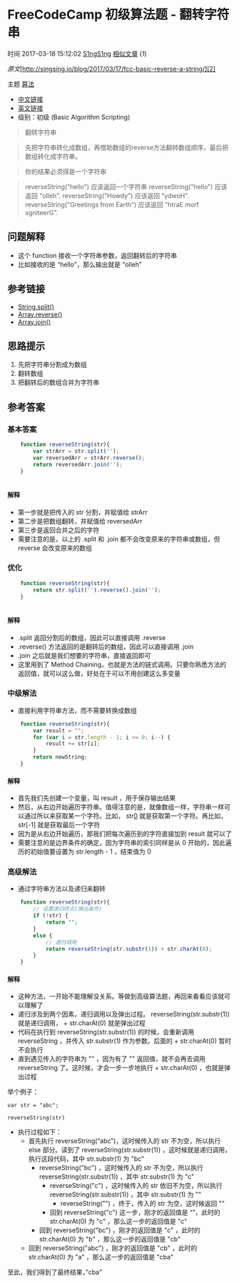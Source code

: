 # FreeCodeCamp 初级算法题 - 翻转字符串

 时间 2017-03-18 15:12:02  [S1ngS1ng][0]  [相似文章][1] (_1_)

_原文_[http://singsing.io/blog/2017/03/17/fcc-basic-reverse-a-string/][2]

 主题 [算法][3]

* [中文链接][4]
* [英文链接][5]
* 级别：初级 (Basic Algorithm Scripting)


> 翻转字符串

> 先把字符串转化成数组，再借助数组的reverse方法翻转数组顺序，最后把数组转化成字符串。

> 你的结果必须得是一个字符串

> reverseString("hello") 应该返回一个字符串
> reverseString("hello") 应该返回 "olleh".
> reverseString("Howdy") 应该返回 "ydwoH".
> reverseString("Greetings from Earth") 应该返回 "htraE morf sgniteerG".

## 问题解释 

* 这个 function 接收一个字符串参数，返回翻转后的字符串
* 比如接收的是 “hello”，那么输出就是 “olleh”

## 参考链接 

* [String.split()][6]
* [Array.reverse()][7]
* [Array.join()][8]

## 思路提示 

1. 先把字符串分割成为数组
1. 翻转数组
1. 把翻转后的数组合并为字符串

## 参考答案 

### 基本答案 
```js
    function reverseString(str){
        var strArr = str.split('');
        var reversedArr = strArr.reverse();
        return reversedArr.join('');
    }
    
```
#### 解释 

* 第一步就是把传入的 str 分割，并赋值给 strArr
* 第二步是把数组翻转，并赋值给 reversedArr
* 第三步是返回合并之后的字符
* 需要注意的是，以上的 .split 和 .join 都不会改变原来的字符串或数组，但 reverse 会改变原来的数组

### 优化 
```js
    function reverseString(str){
        return str.split('').reverse().join('');
    }
    
```
#### 解释 

* .split 返回分割后的数组，因此可以直接调用 .reverse
* .reverse() 方法返回的是翻转后的数组，因此可以直接调用 .join
* .join 之后就是我们想要的字符串，直接返回即可
* 这里用到了 Method Chaining，也就是方法的链式调用。只要你熟悉方法的返回值，就可以这么做，好处在于可以不用创建这么多变量

### 中级解法 

* 直接利用字符串方法，而不需要转换成数组 
```js
    function reverseString(str){
        var result = "";
        for (var i = str.length - 1; i >= 0; i--) {
            result += str[i];
        }
        return newString;
    }
```
#### 解释 

* 首先我们先创建一个变量，叫 result ，用于保存输出结果
* 然后，从右边开始遍历字符串。值得注意的是，就像数组一样，字符串一样可以通过所以来获取某一个字符。比如， str[0] 就是获取第一个字符。再比如， str[-1] 就是获取最后一个字符
* 因为是从右边开始遍历，那我们把每次遍历到的字符直接加到 result 就可以了
* 需要注意的是边界条件的确定，因为字符串的索引同样是从 0 开始的，因此遍历的初始值要设置为 str.length - 1 ，结束值为 0

### 高级解法 

* 通过字符串方法以及递归来翻转 
```js
    function reverseString(str){
        // 设置递归终点(弹出条件)
        if (!str) {
            return "";
        }
        else {
            // 递归调用
            return reverseString(str.substr(1)) + str.charAt(0);
        }
    }
```
#### 解释 

* 这种方法，一开始不能理解没关系。等做到高级算法题，再回来看看应该就可以理解了
* 递归涉及到两个因素，递归调用以及弹出过程。 reverseString(str.substr(1)) 就是递归调用， + str.charAt(0) 就是弹出过程
* 代码在执行到 reverseString(str.substr(1)) 的时候，会重新调用 reverseString ，并传入 str.substr(1) 作为参数。后面的 + str.charAt(0) 暂时不会执行
* 直到遇见传入的字符串为 "" ，因为有了 "" 返回值，就不会再去调用 reverseString 了。这时候，才会一步一步地执行 + str.charAt(0) ，也就是弹出过程

举个例子： 

    var str = "abc";
    
    reverseString(str)
    

* 执行过程如下： 
  * 首先执行 reverseString(“abc”)，这时候传入的 str 不为空，所以执行 else 部分。读到了 reverseString(str.substr(1)) ，这时候就是递归调用，执行这段代码，其中 str.substr(1) 为 "bc"
    * reverseString("bc") ，这时候传入的 str 不为空，所以执行 reverseString(str.substr(1)) ，其中 str.substr(1) 为 "c"
      * reverseString("c") ，这时候传入的 str 依旧不为空，所以执行 reverseString(str.substr(1)) ，其中 str.substr(1) 为 ""
        * reverseString("") ，终于，传入的 str 为空，这时候返回 ""
      * 回到 reverseString("c") 这一步，刚才的返回值是 “”，此时的 str.charAt(0) 为 "c" ，那么这一步的返回值是 "c"
    * 回到 reverseString("bc") ，刚才的返回值是 "c" ，此时的 str.charAt(0) 为 "b" ，那么这一步的返回值是 "cb"
  * 回到 reverseString("abc") ，刚才的返回值是 "cb" ，此时的 str.charAt(0) 为 "a" ，那么这一步的返回值是 "cba"

至此，我们得到了最终结果，”cba”

[0]: /sites/q22mEzq
[1]: /articles/dup?id=qYbeue3
[2]: http://singsing.io/blog/2017/03/17/fcc-basic-reverse-a-string/?utm_source=tuicool&utm_medium=referral
[3]: /topics/11000083
[4]: https://www.freecodecamp.cn/challenges/reverse-a-string
[5]: https://www.freecodecamp.com/challenges/reverse-a-string
[6]: https://developer.mozilla.org/zh-CN/docs/Web/JavaScript/Reference/Global_Objects/String/split
[7]: https://developer.mozilla.org/zh-CN/docs/Web/JavaScript/Reference/Global_Objects/Array/reverse
[8]: https://developer.mozilla.org/zh-CN/docs/Web/JavaScript/Reference/Global_Objects/Array/join